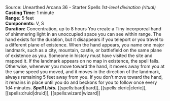 Source: Unearthed Arcana 36 - Starter Spells
*1st-level divination (ritual)*
**Casting Time:** 1 minute  
**Range:** 5 feet  
**Components:** V, S  
**Duration:** Concentration, up to 8 hours
You create a Tiny incorporeal hand of shimmering light in an unoccupied space you can see within range. The hand exists for the duration, but it disappears if you teleport or you travel to a different plane of existence.
When the hand appears, you name one major landmark, such as a city, mountain, castle, or battlefield on the same plane of existence as you. Someone in history must have visited the site and mapped it. If the landmark appears on no map in existence, the spell fails. Otherwise, whenever you move toward the hand, it moves away from you at the same speed you moved, and it moves in the direction of the landmark, always remaining 5 feet away from you.
If you don’t move toward the hand, it remains in place until you do and beckons for you to follow once every 1d4 minutes.
***Spell Lists.*** [[spells:bard|bard]], [[spells:cleric|cleric]], [[spells:druid|druid]], [[spells:wizard|wizard]]